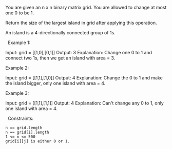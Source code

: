You are given an n x n binary matrix grid. You are allowed to change at most one 0 to be 1.

Return the size of the largest island in grid after applying this operation.

An island is a 4-directionally connected group of 1s.

 
Example 1:

Input: grid = [[1,0],[0,1]]
Output: 3
Explanation: Change one 0 to 1 and connect two 1s, then we get an island with area = 3.


Example 2:

Input: grid = [[1,1],[1,0]]
Output: 4
Explanation: Change the 0 to 1 and make the island bigger, only one island with area = 4.

Example 3:

Input: grid = [[1,1],[1,1]]
Output: 4
Explanation: Can't change any 0 to 1, only one island with area = 4.


 
Constraints:


	n == grid.length
	n == grid[i].length
	1 <= n <= 500
	grid[i][j] is either 0 or 1.

